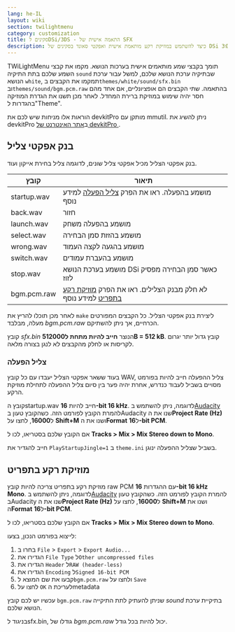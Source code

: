 ```yaml
---
lang: he-IL
layout: wiki
section: twilightmenu
category: customization
title: סקינים לDSi/3DS - התאמה אישית של SFX
description: כיצד להשתמש במוזיקת רקע מותאמת אישית ואפקטי סאונד בסקינים של DSi ו3DS עבור TWiLight Menu++
---
```


TWiLightMenu תומך בקבצי שמע מותאמים אישית בערכות הנושא. מקמו את קבצי השמע שלכם בתת התיקיה `sound` שבתיקיה ערכת הנושא שלכם, למשל עבור ערכת הנושא `white`, תמקמו את הקבצים ב`themes/white/sound/sfx.bin` וב`themes/sound/bgm.pcm.raw` בהתאמה. שתי הקבצים הם אופציונליים, אם אחד מהם חסר יהיה שימוש במוזיקת ברירת המחדל. לאחר מכן תשנו את הגדרת המוזיקה בהגדרות ל"Theme".

הוראות אלו מניחות שיש לכם את devkitPro מותקן עם mmutil. ניתן להשיג את devkitPro ב[אתר האינטרנט של devkitPro ](https://devkitpro.org/wiki/Getting_Started).

## בנק אפקטי צליל
בנק אפקטי הצליל מכיל אפקטי צליל שונים, לדוגמה צליל בחירת אייקון ועוד.

| קובץ        | תיאור                                                                      |
| ----------- | -------------------------------------------------------------------------- |
| startup.wav | מושמע בהפעלה. ראו את הפרק [צליל הפעלה](#startup-sound) למידע נוסף          |
| back.wav    | חזור                                                                       |
| launch.wav  | מושמע בהפעלה משחק                                                          |
| select.wav  | מושמע בהזזת סמן הבחירה                                                     |
| wrong.wav   | מושמע בהגעה לקצה העמוד                                                     |
| switch.wav  | מושמע בהעברת עמודים                                                        |
| stop.wav    | מושמע בערכת הנושא DSi כאשר סמן הבחירה מפסיק לזוז                           |
| bgm.pcm.raw | לא חלק מבנק הצלילים. ראו את הפרק [מוזיקת רקע בתפריט](#menu-bgm) למידע נוסף |

לאחר מכן תוכלו להריץ את `make` ליצירת בנק אפקטי הצליל. כל הקבצים המפורטים מעלה, מבלבד *bgm.pcm.raw* הכרחיים, אך ניתן להשתיקם.

קובץ *sfx.bin* הנוצר **חייב להיות מתחת ל512000B = 512 kB**. קובץ גדול יותר יגרום לקריסות או לחלק מהקבצים לא לנגן בצורה מלאה.

### צליל הפעלה
בעוד ששאר אפקטי הצליל יעבדו עם כל קובץ WAV, צליל ההפעלה חייב להיות בפורמט מסויים בשביל לעבוד כנדרש, אחרת יהיה פער בין סיום צליל ההפעלה לתחילת מוזיקת הרקע.

קובץ הstartup.wav חייב להיות **16-bit 16 kHz**. לדוגמה, ניתן להשתמש ב[Audacity](https://www.audacityteam.org/download/) להמרת הקובץ לפורמט הזה. כשהקובץ טעון בAudacity שנו את ה**Project Rate (Hz)** ל**16000**, לחצו על **Shift+M** ושנו את ה**Format** ל**16-bit PCM**.

אם הקובץ שלכם בסטריאו, לכו ל **Tracks > Mix > Mix Stereo down to Mono**.

חייב להגדיר את `PlayStartupJingle=1` ב `theme.ini` בשביל שצליל ההפעלה ינוגן.


## מוזיקת רקע בתפריט

מוזיקת רקע בתפריט צריכה להיות קובץ raw PCM עם ההגדרות **16-bit 16 kHz Mono**. לדוגמה, ניתן להשתמש ב[Audacity](https://www.audacityteam.org/download/) להמרת הקובץ לפורמט הזה. כשהקובץ טעון בAudacity שנו את ה**Project Rate (Hz)** ל**16000**, לחצו על **Shift+M** ושנו את ה**Format** ל**16-bit PCM**.

אם הקובץ שלכם בסטריאו, לכו ל **Tracks > Mix > Mix Stereo down to Mono**.

לייצוא בפורמט הנכון, בצעו:
1. בחרו ב `File` > `Export` > `Export Audio...`
1. הגדירו את `File Type` ל`Other uncompressed files`
1. הגדירו את `Header` ל`RAW (header-less)`
1. הגדירו את `Encoding` ל`Signed 16-bit PCM`
1. קבעו את שם המוצא ל`bgm.pcm.raw` ולחצו על `Save`
1. לחצו על `OK` לעריכת הmetadata

עכשיו יש לכם קובץ `bgm.pcm.raw` שניתן להעתיק לתת התיקייה *sound* בתיקיית ערכת הנושא שלכם.

בניגוד לsfx.bin, גודלו של *bgm.pcm.raw* יכול להיות בכל גודל.
